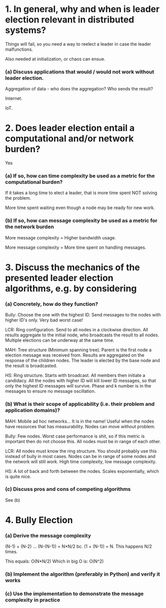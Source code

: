# 1. In general, why and when is leader election relevant in distributed systems?

Things will fail, so you need a way to reelect a leader in case the leader malfunctions.

Also needed at initialization, or chaos can ensue.



### (a) Discuss applications that would / would not work without leader election.

Aggregation of data - who does the aggregation? Who sends the result?

Internet.

IoT.



# 2. Does leader election entail a computational and/or network burden?

Yes

### (a) If so, how can time complexity be used as a metric for the computational burden?

If it takes a long time to elect a leader, that is more time spent NOT solving the problem.

More time spent waiting even though a node may be ready for new work.

### (b) If so, how can message complexity be used as a metric for the network burden

More message complexity = Higher bandwidth usage.

More message complexity = More time spent on handling messages.

# 3. Discuss the mechanics of the presented leader election algorithms, e.g. by considering

### (a) Concretely, how do they function?

Bully: Choose the one with the highest ID. Send messages to the nodes with higher ID's only. Very bad worst case!

LCR: Ring configuration. Send to all nodes in a clockwise direction. All results aggregate to the initial node, who broadcasts the result to all nodes. Multiple elections can be underway at the same time.

MAH: Tree structure (Minimum spanning tree). Parent is the first node a election message was received from.  Results are aggregated on the response of the children nodes. The leader is elected by the base node and the result is broadcasted.

HS: Ring structure. Starts with broadcast. All members then initiate a candidacy. All the nodes with higher ID will kill lower ID messages, so that only the highest ID messages will survive. Phase and k number is in the messages to ensure no message oscillation.

### (b) What is their scope of applicability (i.e. their problem and application domains)?

MAH: Mobile ad hoc networks... It is in the name! Useful when the nodes have resources that has measurability. Nodes can move without problem. 

Bully: Few nodes. Worst case performance is shit, so if this metric is important then do not choose this. All nodes must be in range of each other.

LCR: All nodes must know the ring structure. You should probably use this instead of bully in most cases. Nodes can be in range of some nodes and the network will still work. High time complexity, low message complexity.

HS: A lot of back and forth between the nodes. Scales exponentially, which is quite nice. 

### (c) Discuss pros and cons of competing algorithms

See (b)

# 4. Bully Election

### (a) Derive the message complexity

(N-1) + (N-2) ... (N-(N-1)) = N*N/2 bc. (1 + (N-1)) = N. This happens N/2 times.

This equals: O(N*N/2) Which in big O is: O(N^2)

### (b) Implement the algorithm (preferably in Python) and verify it works

### (c) Use the implementation to demonstrate the message complexity in practice
